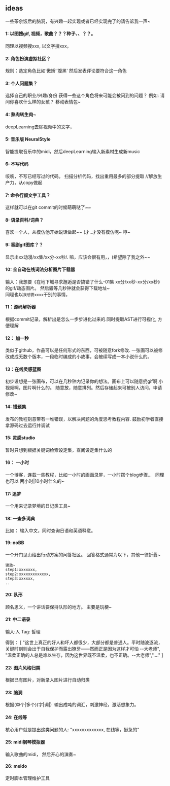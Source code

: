 ## ideas

一些茶余饭后的脑洞，有兴趣一起实现或者已经实现完了的请告诉我一声~

#### 1: 以图搜gif, 视频，歌曲？？？种子、、？？。
同理以视频搜xxx, 以文字搜xxx，

#### 2: 角色扮演虚拟社区？ 
规则：选定角色比如‘傲娇’’腹黑’ 然后发表评论要符合这一角色

#### 3: 个人问题集？
选择自己的职业/兴趣/身份  获得一些这个角色将来可能会被问到的问题？ 例如: 请问你喜欢什么样的女孩？ 移动表情包~

#### 4: 熟肉转生肉~
deepLearning去除视频中的文字，

#### 5: 音乐版 NeuralStyle
智能提取音乐中的midi，然后deepLearning输入新素材生成新music

#### 6: 不写代码
咳咳，不写已经写过的代码。 扫描分析代码，找出重用最多的部分提取 //解放生产力，从copy做起

#### 7: 命令行颜文字工具？
这样就可以在git commit的时候萌萌哒了~~

#### 8: 语录百科/词典？ 
喜欢一个人，从模仿他开始说话做起~~ (才..才没有模仿呢~ 哼~

#### 9: 番剧gif图库？？ 
显示出xx动漫/xx集/xx分-xx秒/. 嘛，应该会很有用，，(希望除了我之外~~

#### 10: 全自动在线词法分析图片下载器
输入：我想要《在地下城寻求邂逅是否搞错了什么-01集 xx分/xx秒-xx分/xx秒》的gif/动态图片。 然后骚等几秒钟就会获得下载地址~   
同理也以`我想要xxxx`干别的事情，

#### 11：源码解析器
根据commit记录，解析出是怎么一步步进化过来的.同时提取AST进行可视化, 方便理解

#### 12： 加一秒
类似于github，作品可以是任何形式的东西，可被随意fork修改. 一张画可以被修改成成无数个版本，一段临时编成的小故事，会被续写成一本小说什么的。 

#### 13：在线灵感蓝图
初步设想是一张画布，可以在几秒钟内记录你的想法。画布上可以随意扔gif啊 小视频啊，图片啊什么的。 随意放，随意排列。然后存储起来可被别人访问，申请修改~

#### 14: 错题集
发布的教程刻意带有一堆错误，以解决问题的角度思考教程内容. 鼓励初学者直接拿源码过去运行并调试

#### 15: 灵感studio
暂时只想到根据关键词检索设定集，查阅设定集什么的

#### 16： 一小时
一个博客，连载一些教程，比如一小时的画画录屏，一小时撘个blog步骤...   同理也可以 两小时|10小时什么的~

#### 17: 追梦
一个用来记录梦境的日记类工具~

#### 18: 一查多词典
比如： 输入中文，同时查询日语和英语释意。

#### 19: noBB

一个开门见山给出行动方案的问答社区。
回答格式通常为以下，其他一律折叠~
```
谢邀~
step1:xxxxxxx, 
step2:xxxxxxxxxxxxx,
step3:xxxxxx,
..
```

#### 20: 队形
顾名思义，一个讲话要保持队形的地方。 主要是玩梗~

#### 21: 中二语录
输入:人 Tag: 哲理

得到： [ "这世上真正的好人和坏人都很少，大部分都是普通人。平时随波逐流，关键时刻则会出于自我保护而露出獠牙——然而正是因为这样才可怕 --大老师", "温柔正确的人总是难以生存，因为这世界既不温柔，也不正确。--大老师","...." ]

#### 22: 图片风格归类
根据已有图片，对新录入图片进行自动归类

#### 23: 脑洞
根据(单个|多个)(字|词|)  输出成吨的词汇，刺激神经，激活想象力。

#### 24: 在线等
核心用户就是提出这类问题的人: "xxxxxxxxxxxxx, 在线等，挺急的"

#### 25: midi钢琴模拟器
输入歌曲的midi， 然后开心的演奏~

#### 26: meido
定时脚本管理维护工具
